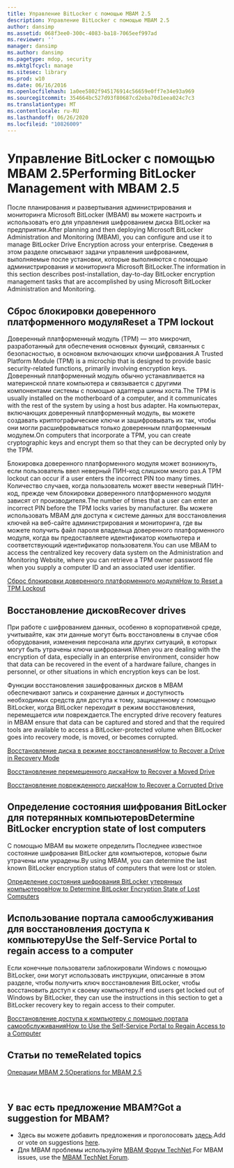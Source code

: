 ```yaml
---
title: Управление BitLocker с помощью MBAM 2.5
description: Управление BitLocker с помощью MBAM 2.5
author: dansimp
ms.assetid: 068f3ee0-300c-4083-ba18-7065eef997ad
ms.reviewer: ''
manager: dansimp
ms.author: dansimp
ms.pagetype: mdop, security
ms.mktglfcycl: manage
ms.sitesec: library
ms.prod: w10
ms.date: 06/16/2016
ms.openlocfilehash: 1a0ee5802f945176914c56659e0ff7e34e93a969
ms.sourcegitcommit: 354664bc527d93f80687cd2eba70d1eea024c7c3
ms.translationtype: MT
ms.contentlocale: ru-RU
ms.lasthandoff: 06/26/2020
ms.locfileid: "10826009"
---
```

# <span data-ttu-id="d5420-103">Управление BitLocker с помощью MBAM 2.5</span><span class="sxs-lookup"><span data-stu-id="d5420-103">Performing BitLocker Management with MBAM 2.5</span></span>


<span data-ttu-id="d5420-104">После планирования и развертывания администрирования и мониторинга Microsoft BitLocker (MBAM) вы можете настроить и использовать его для управления шифрованием диска BitLocker на предприятии.</span><span class="sxs-lookup"><span data-stu-id="d5420-104">After planning and then deploying Microsoft BitLocker Administration and Monitoring (MBAM), you can configure and use it to manage BitLocker Drive Encryption across your enterprise.</span></span> <span data-ttu-id="d5420-105">Сведения в этом разделе описывают задачи управления шифрованием, выполняемые после установки, которые выполняются с помощью администрирования и мониторинга Microsoft BitLocker.</span><span class="sxs-lookup"><span data-stu-id="d5420-105">The information in this section describes post-installation, day-to-day BitLocker encryption management tasks that are accomplished by using Microsoft BitLocker Administration and Monitoring.</span></span>

## <span data-ttu-id="d5420-106">Сброс блокировки доверенного платформенного модуля</span><span class="sxs-lookup"><span data-stu-id="d5420-106">Reset a TPM lockout</span></span>


<span data-ttu-id="d5420-107">Доверенный платформенный модуль (TPM) — это микрочип, разработанный для обеспечения основных функций, связанных с безопасностью, в основном включающих ключи шифрования.</span><span class="sxs-lookup"><span data-stu-id="d5420-107">A Trusted Platform Module (TPM) is a microchip that is designed to provide basic security-related functions, primarily involving encryption keys.</span></span> <span data-ttu-id="d5420-108">Доверенный платформенный модуль обычно устанавливается на материнской плате компьютера и связывается с другими компонентами системы с помощью адаптера шины хоста.</span><span class="sxs-lookup"><span data-stu-id="d5420-108">The TPM is usually installed on the motherboard of a computer, and it communicates with the rest of the system by using a host bus adapter.</span></span> <span data-ttu-id="d5420-109">На компьютерах, включающих доверенный платформенный модуль, вы можете создавать криптографические ключи и зашифровывать их так, чтобы они могли расшифровываться только доверенным платформенным модулем.</span><span class="sxs-lookup"><span data-stu-id="d5420-109">On computers that incorporate a TPM, you can create cryptographic keys and encrypt them so that they can be decrypted only by the TPM.</span></span>

<span data-ttu-id="d5420-110">Блокировка доверенного платформенного модуля может возникнуть, если пользователь ввел неверный ПИН-код слишком много раз.</span><span class="sxs-lookup"><span data-stu-id="d5420-110">A TPM lockout can occur if a user enters the incorrect PIN too many times.</span></span> <span data-ttu-id="d5420-111">Количество случаев, когда пользователь может ввести неверный ПИН-код, прежде чем блокировки доверенного платформенного модуля зависят от производителя.</span><span class="sxs-lookup"><span data-stu-id="d5420-111">The number of times that a user can enter an incorrect PIN before the TPM locks varies by manufacturer.</span></span> <span data-ttu-id="d5420-112">Вы можете использовать MBAM для доступа к системе данных для восстановления ключей на веб-сайте администрирования и мониторинга, где вы можете получить файл пароля владельца доверенного платформенного модуля, когда вы предоставляете идентификатор компьютера и соответствующий идентификатор пользователя.</span><span class="sxs-lookup"><span data-stu-id="d5420-112">You can use MBAM to access the centralized key recovery data system on the Administration and Monitoring Website, where you can retrieve a TPM owner password file when you supply a computer ID and an associated user identifier.</span></span>

[<span data-ttu-id="d5420-113">Сброс блокировки доверенного платформенного модуля</span><span class="sxs-lookup"><span data-stu-id="d5420-113">How to Reset a TPM Lockout</span></span>](how-to-reset-a-tpm-lockout-mbam-25.md)

## <span data-ttu-id="d5420-114">Восстановление дисков</span><span class="sxs-lookup"><span data-stu-id="d5420-114">Recover drives</span></span>


<span data-ttu-id="d5420-115">При работе с шифрованием данных, особенно в корпоративной среде, учитывайте, как эти данные могут быть восстановлены в случае сбоя оборудования, изменения персонала или других ситуаций, в которых могут быть утрачены ключи шифрования.</span><span class="sxs-lookup"><span data-stu-id="d5420-115">When you are dealing with the encryption of data, especially in an enterprise environment, consider how that data can be recovered in the event of a hardware failure, changes in personnel, or other situations in which encryption keys can be lost.</span></span>

<span data-ttu-id="d5420-116">Функции восстановления зашифрованных дисков в MBAM обеспечивают запись и сохранение данных и доступность необходимых средств для доступа к тому, защищенному с помощью BitLocker, когда BitLocker переходит в режим восстановления, перемещается или повреждается.</span><span class="sxs-lookup"><span data-stu-id="d5420-116">The encrypted drive recovery features in MBAM ensure that data can be captured and stored and that the required tools are available to access a BitLocker-protected volume when BitLocker goes into recovery mode, is moved, or becomes corrupted.</span></span>

[<span data-ttu-id="d5420-117">Восстановление диска в режиме восстановления</span><span class="sxs-lookup"><span data-stu-id="d5420-117">How to Recover a Drive in Recovery Mode</span></span>](how-to-recover-a-drive-in-recovery-mode-mbam-25.md)

[<span data-ttu-id="d5420-118">Восстановление перемещенного диска</span><span class="sxs-lookup"><span data-stu-id="d5420-118">How to Recover a Moved Drive</span></span>](how-to-recover-a-moved-drive-mbam-25.md)

[<span data-ttu-id="d5420-119">Восстановление поврежденного диска</span><span class="sxs-lookup"><span data-stu-id="d5420-119">How to Recover a Corrupted Drive</span></span>](how-to-recover-a-corrupted-drive-mbam-25.md)

## <span data-ttu-id="d5420-120">Определение состояния шифрования BitLocker для потерянных компьютеров</span><span class="sxs-lookup"><span data-stu-id="d5420-120">Determine BitLocker encryption state of lost computers</span></span>


<span data-ttu-id="d5420-121">С помощью MBAM вы можете определить Последнее известное состояние шифрования BitLocker для компьютеров, которые были утрачены или украдены.</span><span class="sxs-lookup"><span data-stu-id="d5420-121">By using MBAM, you can determine the last known BitLocker encryption status of computers that were lost or stolen.</span></span>

[<span data-ttu-id="d5420-122">Определение состояния шифрования BitLocker утерянных компьютеров</span><span class="sxs-lookup"><span data-stu-id="d5420-122">How to Determine BitLocker Encryption State of Lost Computers</span></span>](how-to-determine-bitlocker-encryption-state-of-lost-computers-mbam-25.md)

## <span data-ttu-id="d5420-123">Использование портала самообслуживания для восстановления доступа к компьютеру</span><span class="sxs-lookup"><span data-stu-id="d5420-123">Use the Self-Service Portal to regain access to a computer</span></span>


<span data-ttu-id="d5420-124">Если конечные пользователи заблокировали Windows с помощью BitLocker, они могут использовать инструкции, описанные в этом разделе, чтобы получить ключ восстановления BitLocker, чтобы восстановить доступ к своему компьютеру.</span><span class="sxs-lookup"><span data-stu-id="d5420-124">If end users get locked out of Windows by BitLocker, they can use the instructions in this section to get a BitLocker recovery key to regain access to their computer.</span></span>

[<span data-ttu-id="d5420-125">Восстановление доступа к компьютеру с помощью портала самообслуживания</span><span class="sxs-lookup"><span data-stu-id="d5420-125">How to Use the Self-Service Portal to Regain Access to a Computer</span></span>](how-to-use-the-self-service-portal-to-regain-access-to-a-computer-mbam-25.md)



## <span data-ttu-id="d5420-126">Статьи по теме</span><span class="sxs-lookup"><span data-stu-id="d5420-126">Related topics</span></span>


[<span data-ttu-id="d5420-127">Операции MBAM 2.5</span><span class="sxs-lookup"><span data-stu-id="d5420-127">Operations for MBAM 2.5</span></span>](operations-for-mbam-25.md)

 

## <span data-ttu-id="d5420-128">У вас есть предложение MBAM?</span><span class="sxs-lookup"><span data-stu-id="d5420-128">Got a suggestion for MBAM?</span></span>
- <span data-ttu-id="d5420-129">Здесь вы можете добавить предложения и проголосовать [здесь](http://mbam.uservoice.com/forums/268571-microsoft-bitlocker-administration-and-monitoring).</span><span class="sxs-lookup"><span data-stu-id="d5420-129">Add or vote on suggestions [here](http://mbam.uservoice.com/forums/268571-microsoft-bitlocker-administration-and-monitoring).</span></span> 
- <span data-ttu-id="d5420-130">Для MBAM проблемы используйте [MBAM Форум TechNet](https://social.technet.microsoft.com/Forums/home?forum=mdopmbam).</span><span class="sxs-lookup"><span data-stu-id="d5420-130">For MBAM issues, use the [MBAM TechNet Forum](https://social.technet.microsoft.com/Forums/home?forum=mdopmbam).</span></span> 





